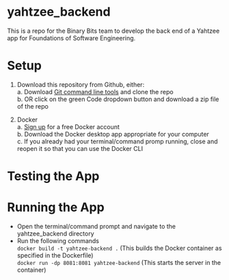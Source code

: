 # yahtzee_backend
This is a repo for the Binary Bits team to develop the back end of a Yahtzee app for Foundations of Software Engineering.

# Setup
1. Download this repository from Github, either:  
    a. Download [Git command line tools](https://git-scm.com/book/en/v2/Getting-Started-Installing-Git) and clone the repo  
    b. OR click on the green Code dropdown button and download a zip file of the repo  

2. Docker  
    a. [Sign up](https://hub.docker.com/signup) for a free Docker account  
    b. Download the Docker desktop app appropriate for your computer    
    c. If you already had your terminal/command promp running, close and reopen it so that you can use the Docker CLI    

# Testing the App

# Running the App
* Open the terminal/command prompt and navigate to the yahtzee_backend directory
* Run the following commands  
    `docker build -t yahtzee-backend .`  (This builds the Docker container as specified in the Dockerfile)  
    `docker run -dp 8081:8081 yahtzee-backend`  (This starts the server in the container)
